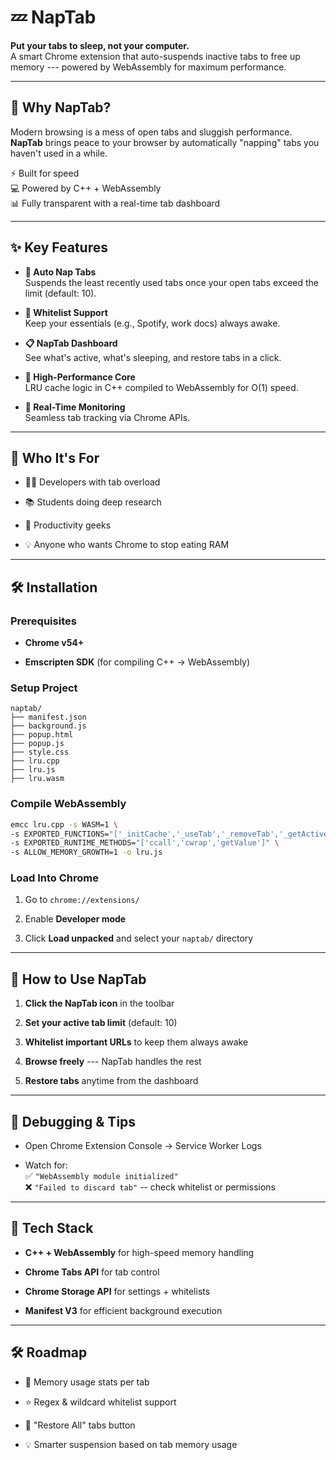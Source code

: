 💤 NapTab
=========

**Put your tabs to sleep, not your computer.**\
A smart Chrome extension that auto-suspends inactive tabs to free up memory --- powered by WebAssembly for maximum performance.

* * * * *

🧠 Why NapTab?
--------------

Modern browsing is a mess of open tabs and sluggish performance. **NapTab** brings peace to your browser by automatically "napping" tabs you haven't used in a while.

⚡ Built for speed\
💻 Powered by C++ + WebAssembly\
📊 Fully transparent with a real-time tab dashboard

* * * * *

✨ Key Features
--------------

-   **🌙 Auto Nap Tabs**\
    Suspends the least recently used tabs once your open tabs exceed the limit (default: 10).

-   **🛑 Whitelist Support**\
    Keep your essentials (e.g., Spotify, work docs) always awake.

-   **📋 NapTab Dashboard**\
    See what's active, what's sleeping, and restore tabs in a click.

-   **🚀 High-Performance Core**\
    LRU cache logic in C++ compiled to WebAssembly for O(1) speed.

-   **🔄 Real-Time Monitoring**\
    Seamless tab tracking via Chrome APIs.

* * * * *

🎯 Who It's For
---------------

-   🧑‍💻 Developers with tab overload

-   📚 Students doing deep research

-   🧠 Productivity geeks

-   💡 Anyone who wants Chrome to stop eating RAM

* * * * *

🛠️ Installation
----------------

### Prerequisites

-   **Chrome v54+**

-   **Emscripten SDK** (for compiling C++ → WebAssembly)

### Setup Project

```
naptab/
├── manifest.json
├── background.js
├── popup.html
├── popup.js
├── style.css
├── lru.cpp
├── lru.js
├── lru.wasm
```


### Compile WebAssembly

```bash
emcc lru.cpp -s WASM=1 \
-s EXPORTED_FUNCTIONS="['_initCache','_useTab','_removeTab','_getActiveTabsCount','_getActiveTabs','_isTabInCache','_malloc','_free']" \
-s EXPORTED_RUNTIME_METHODS="['ccall','cwrap','getValue']" \
-s ALLOW_MEMORY_GROWTH=1 -o lru.js
```

### Load Into Chrome

1.  Go to `chrome://extensions/`

2.  Enable **Developer mode**

3.  Click **Load unpacked** and select your `naptab/` directory

* * * * *

🧪 How to Use NapTab
--------------------

1.  **Click the NapTab icon** in the toolbar

2.  **Set your active tab limit** (default: 10)

3.  **Whitelist important URLs** to keep them always awake

4.  **Browse freely** --- NapTab handles the rest

5.  **Restore tabs** anytime from the dashboard

* * * * *

🐞 Debugging & Tips
-------------------

-   Open Chrome Extension Console → Service Worker Logs

-   Watch for:\
    ✅ `"WebAssembly module initialized"`\
    ❌ `"Failed to discard tab"` -- check whitelist or permissions

* * * * *

🧬 Tech Stack
-------------

-   **C++ + WebAssembly** for high-speed memory handling

-   **Chrome Tabs API** for tab control

-   **Chrome Storage API** for settings + whitelists

-   **Manifest V3** for efficient background execution

* * * * *

🛠️ Roadmap
-----------

-   🧾 Memory usage stats per tab

-   ⭐ Regex & wildcard whitelist support

-   🔁 "Restore All" tabs button

-   💡 Smarter suspension based on tab memory usage
